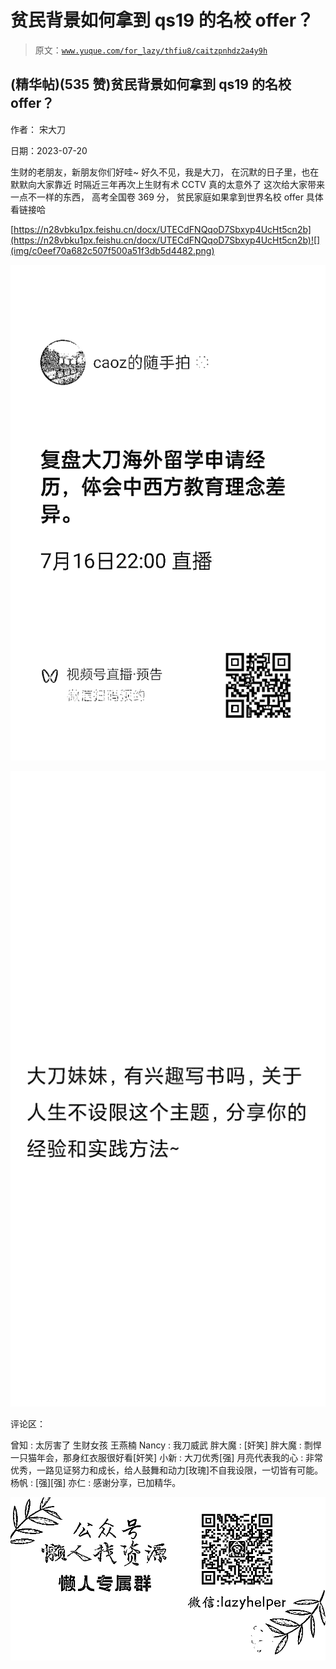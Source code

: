 # 贫民背景如何拿到 qs19 的名校 offer？

> 原文：[`www.yuque.com/for_lazy/thfiu8/caitzpnhdz2a4y9h`](https://www.yuque.com/for_lazy/thfiu8/caitzpnhdz2a4y9h)



## (精华帖)(535 赞)贫民背景如何拿到 qs19 的名校 offer？ 

作者： 宋大刀 

日期：2023-07-20 

生财的老朋友，新朋友你们好哇~ 好久不见，我是大刀， 在沉默的日子里，也在默默向大家靠近 时隔近三年再次上生财有术 CCTV 真的太意外了 这次给大家带来一点不一样的东西， 高考全国卷 369 分， 贫民家庭如果拿到世界名校 offer 具体看链接哈 

[https://n28vbku1px.feishu.cn/docx/UTECdFNQqoD7Sbxyp4UcHt5cn2b](https://n28vbku1px.feishu.cn/docx/UTECdFNQqoD7Sbxyp4UcHt5cn2b)![](img/c0eef70a682c507f500a51f3db5d4482.png) 

![](img/131bf5bfaac8299461ba8c88814dc57f.png) 

![](img/36c9ae9c08da7f3b1071424c8f8c677f.png) 

评论区： 

曾知 : 太厉害了 生财女孩 王燕楠 Nancy : 我刀威武 胖大魔 : [奸笑] 胖大魔 : 剽悍一只猫年会，那身红衣服很好看[奸笑] 小新 : 大刀优秀[强] 月亮代表我的心 : 非常优秀，一路见证努力和成长，给人鼓舞和动力[玫瑰]不自我设限，一切皆有可能。 杨帆 : [强][强] 亦仁 : 感谢分享，已加精华。 

![](img/894d30a529e7c37bcd3392323c99941c.png)  